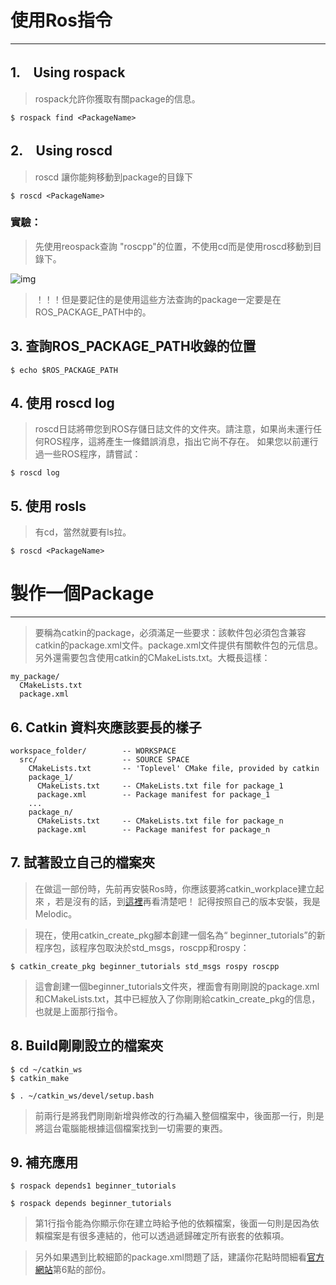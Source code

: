 # 使用Ros指令

---
## 1.　Using rospack

>rospack允許你獲取有關package的信息。
```
$ rospack find <PackageName>
```
## 2.　Using roscd

>roscd 讓你能夠移動到package的目錄下
```
$ roscd <PackageName>
```
### 實驗：
> 先使用reospack查詢 "roscpp"的位置，不使用cd而是使用roscd移動到目錄下。

![img](/01.png)

>！！！但是要記住的是使用這些方法查詢的package一定要是在ROS_PACKAGE_PATH中的。

## 3. 查詢ROS_PACKAGE_PATH收錄的位置
```
$ echo $ROS_PACKAGE_PATH

```
## 4. 使用 roscd log
>roscd日誌將帶您到ROS存儲日誌文件的文件夾。請注意，如果尚未運行任何ROS程序，這將產生一條錯誤消息，指出它尚不存在。 如果您以前運行過一些ROS程序，請嘗試：
```
$ roscd log
```

## 5. 使用 rosls
>有cd，當然就要有ls拉。
```
$ roscd <PackageName>
```

製作一個Package
=
---

>要稱為catkin的package，必須滿足一些要求：該軟件包必須包含兼容catkin的package.xml文件。package.xml文件提供有關軟件包的元信息。另外還需要包含使用catkin的CMakeLists.txt。大概長這樣：
```
my_package/
  CMakeLists.txt
  package.xml
```
## 6. Catkin 資料夾應該要長的樣子
```
workspace_folder/        -- WORKSPACE
  src/                   -- SOURCE SPACE
    CMakeLists.txt       -- 'Toplevel' CMake file, provided by catkin
    package_1/
      CMakeLists.txt     -- CMakeLists.txt file for package_1
      package.xml        -- Package manifest for package_1
    ...
    package_n/
      CMakeLists.txt     -- CMakeLists.txt file for package_n
      package.xml        -- Package manifest for package_n
```

## 7. 試著設立自己的檔案夾
>在做這一部份時，先前再安裝Ros時，你應該要將catkin_workplace建立起來
，若是沒有的話，到[這裡](http://wiki.ros.org/catkin/Tutorials/create_a_workspace)再看清楚吧！ 記得按照自己的版本安裝，我是Melodic。

>現在，使用catkin_create_pkg腳本創建一個名為“ beginner_tutorials”的新程序包，該程序包取決於std_msgs，roscpp和rospy：
```
$ catkin_create_pkg beginner_tutorials std_msgs rospy roscpp
```
>這會創建一個beginner_tutorials文件夾，裡面會有剛剛說的package.xml和CMakeLists.txt，其中已經放入了你剛剛給catkin_create_pkg的信息，也就是上面那行指令。

## 8. Build剛剛設立的檔案夾
```
$ cd ~/catkin_ws
$ catkin_make

$ . ~/catkin_ws/devel/setup.bash
```
>前兩行是將我們剛剛新增與修改的行為編入整個檔案中，後面那一行，則是將這台電腦能根據這個檔案找到一切需要的東西。

## 9. 補充應用

```
$ rospack depends1 beginner_tutorials 

$ rospack depends beginner_tutorials
```
>第1行指令能為你顯示你在建立時給予他的依賴檔案，後面一句則是因為依賴檔案是有很多連結的，他可以透過遞歸確定所有嵌套的依賴項。

>另外如果遇到比較細節的package.xml問題了話，建議你花點時間細看[官方網站](http://wiki.ros.org/ROS/Tutorials/CreatingPackage)第6點的部份。




